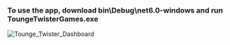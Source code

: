 ### To use the app, download bin\Debug\net6.0-windows and run ToungeTwisterGames.exe

![Tounge_Twister_Dashboard](https://user-images.githubusercontent.com/42376475/145955141-744567a6-ea63-481d-a8f5-7c6723980c44.png)

